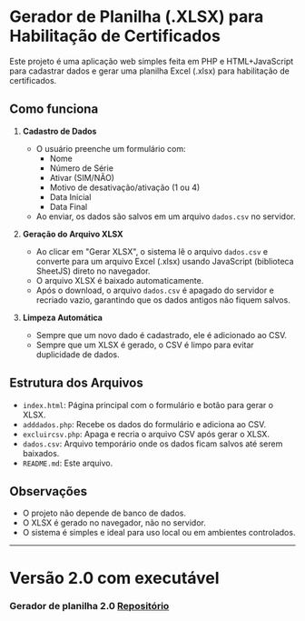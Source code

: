 # Gerador de Planilha (.XLSX) para Habilitação de Certificados

Este projeto é uma aplicação web simples feita em PHP e HTML+JavaScript para cadastrar dados e gerar uma planilha Excel (.xlsx) para habilitação de certificados.

## Como funciona

1. **Cadastro de Dados**
   - O usuário preenche um formulário com:
     - Nome
     - Número de Série
     - Ativar (SIM/NÃO)
     - Motivo de desativação/ativação (1 ou 4)
     - Data Inicial
     - Data Final
   - Ao enviar, os dados são salvos em um arquivo `dados.csv` no servidor.

2. **Geração do Arquivo XLSX**
   - Ao clicar em "Gerar XLSX", o sistema lê o arquivo `dados.csv` e converte para um arquivo Excel (.xlsx) usando JavaScript (biblioteca SheetJS) direto no navegador.
   - O arquivo XLSX é baixado automaticamente.
   - Após o download, o arquivo `dados.csv` é apagado do servidor e recriado vazio, garantindo que os dados antigos não fiquem salvos.

3. **Limpeza Automática**
   - Sempre que um novo dado é cadastrado, ele é adicionado ao CSV.
   - Sempre que um XLSX é gerado, o CSV é limpo para evitar duplicidade de dados.

## Estrutura dos Arquivos

- `index.html`: Página principal com o formulário e botão para gerar o XLSX.
- `adddados.php`: Recebe os dados do formulário e adiciona ao CSV.
- `excluircsv.php`: Apaga e recria o arquivo CSV após gerar o XLSX.
- `dados.csv`: Arquivo temporário onde os dados ficam salvos até serem baixados.
- `README.md`: Este arquivo.

## Observações

- O projeto não depende de banco de dados.
- O XLSX é gerado no navegador, não no servidor.
- O sistema é simples e ideal para uso local ou em ambientes controlados.


----------------------------------------------------------------------------------------------------------------------------------------------

# Versão 2.0 com executável

### Gerador de planilha 2.0 [Repositório](https://github.com/TheoStracke/gerador-planilha-v2.0)
